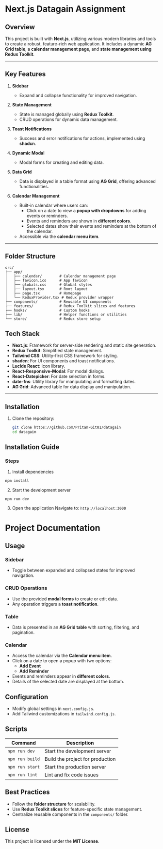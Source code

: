 # **Next.js Datagain Assignment**

## **Overview**
This project is built with **Next.js**, utilizing various modern libraries and tools to create a robust, feature-rich web application. It includes a dynamic **AG Grid table**, a **calendar management page**, and **state management using Redux Toolkit**.

---

## **Key Features**
1. **Sidebar**
   - Expand and collapse functionality for improved navigation.

2. **State Management**
   - State is managed globally using **Redux Toolkit**.
   - CRUD operations for dynamic data management.

3. **Toast Notifications**
   - Success and error notifications for actions, implemented using **shadcn**.

4. **Dynamic Modal**
   - Modal forms for creating and editing data.

5. **Data Grid**
   - Data is displayed in a table format using **AG Grid**, offering advanced functionalities.

6. **Calendar Management**
   - Built-in calendar where users can:
     - Click on a date to view a **popup with dropdowns** for adding events or reminders.
     - Events and reminders are shown in **different colors**.
     - Selected dates show their events and reminders at the bottom of the calendar.
   - Accessible via the **calendar menu item**.

---

## **Folder Structure**
```
src/
├── app/
│   ├── calendar/        # Calendar management page
│   ├── favicon.ico      # App favicon
│   ├── globals.css      # Global styles
│   ├── layout.tsx       # Root layout
│   ├── page.tsx         # Homepage
│   └── ReduxProvider.tsx # Redux provider wrapper
├── components/          # Reusable UI components
├── features/            # Redux Toolkit slices and features
├── hooks/               # Custom hooks
├── lib/                 # Helper functions or utilities
└── store/               # Redux store setup
```

## **Tech Stack**
- **Next.js**: Framework for server-side rendering and static site generation.
- **Redux Toolkit**: Simplified state management.
- **Tailwind CSS**: Utility-first CSS framework for styling.
- **shadcn**: For UI components and toast notifications.
- **Lucide React**: Icon library.
- **React-Responsive-Modal**: For modal dialogs.
- **React-Datepicker**: For date selection in forms.
- **date-fns**: Utility library for manipulating and formatting dates.
- **AG Grid**: Advanced table for data display and manipulation.

---

## **Installation**
1. Clone the repository:
   ```bash
   git clone https://github.com/Pritam-Git01/datagain
   cd datagain


## Installation Guide

### Steps

1. Install dependencies
```bash
npm install
```

2. Start the development server
```bash
npm run dev
```

3. Open the application
Navigate to: `http://localhost:3000`

# Project Documentation

## Usage

### Sidebar
- Toggle between expanded and collapsed states for improved navigation.

### CRUD Operations
- Use the provided **modal forms** to create or edit data.
- Any operation triggers a **toast notification**.

### Table
- Data is presented in an **AG Grid table** with sorting, filtering, and pagination.

### Calendar
- Access the calendar via the **Calendar menu item**.
- Click on a date to open a popup with two options:
  * **Add Event**
  * **Add Reminder**
- Events and reminders appear in **different colors**.
- Details of the selected date are displayed at the bottom.

## Configuration
- Modify global settings in `next.config.js`.
- Add Tailwind customizations in `tailwind.config.js`.

## Scripts

| Command | Description |
|---------|-------------|
| `npm run dev` | Start the development server |
| `npm run build` | Build the project for production |
| `npm run start` | Start the production server |
| `npm run lint` | Lint and fix code issues |

## Best Practices
- Follow the **folder structure** for scalability.
- Use **Redux Toolkit slices** for feature-specific state management.
- Centralize reusable components in the `components/` folder.

## License
This project is licensed under the **MIT License**.
   

